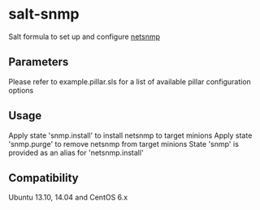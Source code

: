 salt-snmp
==========

Salt formula to set up and configure [netsnmp](http://netsnmp.org)

Parameters
------------
Please refer to example.pillar.sls for a list of available pillar configuration options

Usage
-----
Apply state 'snmp.install' to install netsnmp to target minions
Apply state 'snmp.purge' to remove netsnmp from target minions
State 'snmp' is provided as an alias for 'netsnmp.install'

Compatibility
-------------
Ubuntu 13.10, 14.04 and CentOS 6.x
